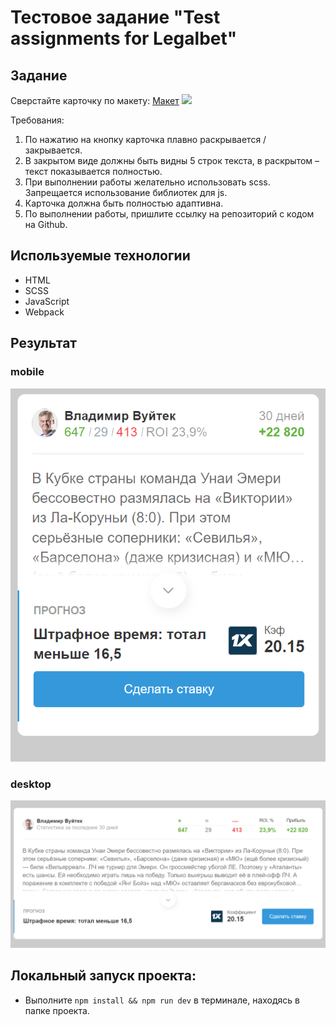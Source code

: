 # Тестовое задание "Test assignments for Legalbet"

## Задание

 Сверстайте карточку по макету:
  [Макет](https://www.figma.com/) ![](https://www.figma.com/file/5HqJzqWdyx1tOttIdjqk3p/Test?node-id=0%3A1&mode=dev) 

Требования:

1.	По нажатию на кнопку карточка плавно раскрывается / закрывается.
2.	В закрытом виде должны быть видны 5 строк текста, в раскрытом – текст показывается полностью.
3.	При выполнении работы желательно использовать scss. Запрещается использование библиотек для js.
4.	Карточка должна быть полностью адаптивна.
5.	По выполнении работы, пришлите ссылку на репозиторий с кодом на Github.

## Используемые технологии
* HTML
* SCSS
* JavaScript
* Webpack

## Результат

### mobile
![mobile](https://github.com/krekser37/Legalbet/blob/master/mobile.png)
### desktop
![desktop](https://github.com/krekser37/Legalbet/blob/master/desktop.png)
## Локальный запуск проекта:

* Выполните `npm install && npm run dev` в терминале, находясь в папке проекта.
